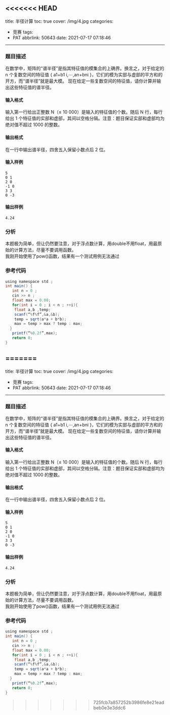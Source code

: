 <<<<<<< HEAD
---
title: 半径计算
toc: true
cover: /img/4.jpg
categories:
  - 竞赛
tags:
  - PAT
abbrlink: 50643
date: 2021-07-17 07:18:46
---

### 题目描述

在数学中，矩阵的“谱半径”是指其特征值的模集合的上确界。换言之，对于给定的 n 个复数空间的特征值 { a1+b1 i,⋯,an+bni }，它们的模为实部与虚部的平方和的开方，而“谱半径”就是最大模。<!-- more -->
现在给定一些复数空间的特征值，请你计算并输出这些特征值的谱半径。

#### 输入格式

输入第一行给出正整数 N（≤ 10 000）是输入的特征值的个数。随后 N 行，每行给出 1 个特征值的实部和虚部，其间以空格分隔。注意：题目保证实部和虚部均为绝对值不超过 1000 的整数。

#### 输出格式

在一行中输出谱半径，四舍五入保留小数点后 2 位。

#### 输入样例

```
5
0 1
2 0
-1 0
3 3
0 -3
```

#### 输出样例

```
4.24
```
### 分析
本题极为简单，但让仍然要注意，对于浮点数计算，用double不用float，用最原始的计算方法，尽量不要调用函数。  
我刚开始使用了pow()函数，结果有一个测试用例无法通过

### 参考代码
```java
using namespace std ;
int main() {
   int n = 0 ;
   cin >> n ;
   float max = 0.00;
   for(int i = 0 ; i < n ; ++i){
	float a,b ,temp;
	scanf(“%f%f”,&a,&b);
	temp = sqrt(a*a + b*b);
	max = temp > max ? temp : max;
  }
   printf(“%0.2f”,max);
   return 0;
}   
```

=======
---
title: 半径计算
toc: true
cover: /img/4.jpg
categories:
  - 竞赛
tags:
  - PAT
abbrlink: 50643
date: 2021-07-17 07:18:46
---

### 题目描述

在数学中，矩阵的“谱半径”是指其特征值的模集合的上确界。换言之，对于给定的 n 个复数空间的特征值 { a1+b1 i,⋯,an+bni }，它们的模为实部与虚部的平方和的开方，而“谱半径”就是最大模。<!-- more -->
现在给定一些复数空间的特征值，请你计算并输出这些特征值的谱半径。

#### 输入格式

输入第一行给出正整数 N（≤ 10 000）是输入的特征值的个数。随后 N 行，每行给出 1 个特征值的实部和虚部，其间以空格分隔。注意：题目保证实部和虚部均为绝对值不超过 1000 的整数。

#### 输出格式

在一行中输出谱半径，四舍五入保留小数点后 2 位。

#### 输入样例

```
5
0 1
2 0
-1 0
3 3
0 -3
```

#### 输出样例

```
4.24
```
### 分析
本题极为简单，但让仍然要注意，对于浮点数计算，用double不用float，用最原始的计算方法，尽量不要调用函数。  
我刚开始使用了pow()函数，结果有一个测试用例无法通过

### 参考代码
```java
using namespace std ;
int main() {
   int n = 0 ;
   cin >> n ;
   float max = 0.00;
   for(int i = 0 ; i < n ; ++i){
	float a,b ,temp;
	scanf(“%f%f”,&a,&b);
	temp = sqrt(a*a + b*b);
	max = temp > max ? temp : max;
  }
   printf(“%0.2f”,max);
   return 0;
}   
```

>>>>>>> 725fcb7a857252b3986fe8e21eadbeb0e3e3ddc6
